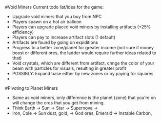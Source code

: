 #Void Miners
Current todo list/idea for the game:

- Upgrade void miners that you buy from NPC
- Players spawn on a hot air balloon
- Players can upgrade placed void miners by installing artifacts (+25% efficiency)
- Players can pay to increase artifact slots (1 default)
- Artifacts are found by going on expiditions
- Progress to a better zone/planet for greater income (not sure if money boost or different ores, the ladder would require further ideas related to that)
- Void crystals, which are different from artifact, chnge the color of your beam with particles for visuals, resulting in greater profit
- POSSIBLY: Expand base either by new zones or by paying for squares
- 

#Pivoting to Planet Miners

- Same as void miners, only difference is the planet (zone) that you're on will change the ores that you get from mining.
- Think Earth -> Sun -> Star -> Supernova -> 
- Iron, Cole -> Sun dust, gold, -> God ores, Emerald -> Instable Carbon, 